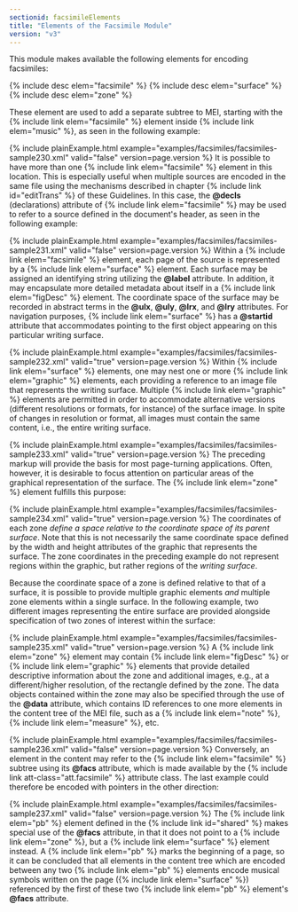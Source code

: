 ```yaml
---
sectionid: facsimileElements
title: "Elements of the Facsimile Module"
version: "v3"
---
```


This module makes available the following elements for encoding facsimiles:



{% include desc elem="facsimile" %}
{% include desc elem="surface" %}
{% include desc elem="zone" %}




These element are used to add a separate subtree to MEI, starting with the {% include link elem="facsimile" %} element inside {% include link elem="music" %}, as seen in the following
example:

{% include plainExample.html example="examples/facsimiles/facsimiles-sample230.xml" valid="false" version=page.version %}
It is possible to have more than one {% include link elem="facsimile" %} element in this
location. This is especially useful when multiple sources are encoded in the same
file using
the mechanisms described in chapter {% include link id="editTrans" %} of these Guidelines. In this
case, the **@decls** (declarations) attribute of {% include link elem="facsimile" %} may be
used to refer to a source defined in the document's header, as seen in the following
example:

{% include plainExample.html example="examples/facsimiles/facsimiles-sample231.xml" valid="false" version=page.version %}
Within a {% include link elem="facsimile" %} element, each page of the source is represented by a
{% include link elem="surface" %} element. Each surface may be assigned an identifying string
utilizing the **@label** attribute. In addition, it may encapsulate more detailed
metadata about itself in a {% include link elem="figDesc" %} element. The coordinate space of the
surface may be recorded in abstract terms in the **@ulx**, **@uly**,
**@lrx**, and **@lry** attributes. For navigation purposes, {% include link elem="surface" %} has a **@startid** attribute that accommodates pointing to the first
object appearing on this particular writing surface.

{% include plainExample.html example="examples/facsimiles/facsimiles-sample232.xml" valid="true" version=page.version %}
Within {% include link elem="surface" %} elements, one may nest one or more {% include link elem="graphic" %} elements, each providing a reference to an image file that represents the
writing surface. Multiple {% include link elem="graphic" %} elements are permitted in order to
accommodate alternative versions (different resolutions or formats, for instance)
of the
surface image. In spite of changes in resolution or format, all images must contain
the same
content, i.e., the entire writing surface.

{% include plainExample.html example="examples/facsimiles/facsimiles-sample233.xml" valid="true" version=page.version %}
The preceding markup will provide the basis for most page-turning applications. Often,
however, it is desirable to focus attention on particular areas of the graphical
representation of the surface. The {% include link elem="zone" %} element fulfills this
purpose:

{% include plainExample.html example="examples/facsimiles/facsimiles-sample234.xml" valid="true" version=page.version %}
The coordinates of each zone *define a space relative to the coordinate space of its
parent surface*. Note that this is not necessarily the same coordinate space defined
by the width and height attributes of the graphic that represents the surface. The
zone
coordinates in the preceding example do not represent regions within the graphic,
but rather
regions of the *writing surface*.

Because the coordinate space of a zone is defined relative to that of a surface, it
is
possible to provide multiple graphic elements *and* multiple zone elements within a
single surface. In the following example, two different images representing the entire
surface
are provided alongside specification of two zones of interest within the surface:

{% include plainExample.html example="examples/facsimiles/facsimiles-sample235.xml" valid="true" version=page.version %}
A {% include link elem="zone" %} element may contain {% include link elem="figDesc" %} or {% include link elem="graphic" %} elements that provide detailed descriptive information about the
zone and additional images, e.g., at a different/higher resolution, of the rectangle
defined
by the zone. The data objects contained within the zone may also be specified through
the use
of the **@data** attribute, which contains ID references to one more elements in the
content tree of the MEI file, such as a {% include link elem="note" %}, {% include link elem="measure" %}, etc.

{% include plainExample.html example="examples/facsimiles/facsimiles-sample236.xml" valid="false" version=page.version %}
Conversely, an element in the content may refer to the {% include link elem="facsimile" %}
subtree using its **@facs** attribute, which is made available by the {% include link att-class="att.facsimile" %} attribute class. The last example could therefore be
encoded with pointers in the other direction:

{% include plainExample.html example="examples/facsimiles/facsimiles-sample237.xml" valid="false" version=page.version %}
The {% include link elem="pb" %} element defined in the {% include link id="shared" %}
makes special use of the **@facs** attribute, in that it does not point to a {% include link elem="zone" %}, but a {% include link elem="surface" %} element instead. A {% include link elem="pb" %} marks the beginning of a page, so it can be concluded that all elements
in the content tree which are encoded between any two {% include link elem="pb" %} elements encode
musical symbols written on the page ({% include link elem="surface" %}) referenced by the first of
these two {% include link elem="pb" %} element's **@facs** attribute.

